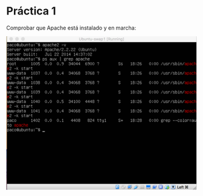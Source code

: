# Práctica 1

Comprobar que Apache está instalado y en marcha:

![img1](https://github.com/fjfernandez93/swap1516/blob/master/pract1/img/p1_-_1.png)
